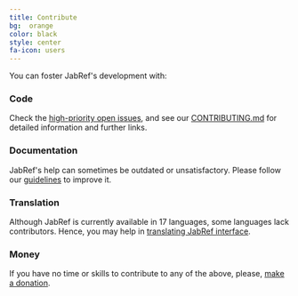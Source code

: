```yaml
---
title: Contribute
bg:  orange
color: black
style: center
fa-icon: users
---
```


You can foster JabRef's development with:

### Code

Check the [high-priority open issues](https://github.com/JabRef/jabref/labels/asking-for-a-pull-request), and see our [CONTRIBUTING.md](https://github.com/JabRef/jabref/blob/master/CONTRIBUTING.md) for detailed information and further links.

### Documentation

JabRef's help can sometimes be outdated or unsatisfactory. Please follow our [guidelines](https://github.com/JabRef/help.jabref.org/blob/gh-pages/CONTRIBUTING.md) to improve it.

### Translation

Although JabRef is currently available in 17 languages, some languages lack contributors.
Hence, you may help in [translating JabRef interface](https://help.jabref.org/en/TranslatingGUI).

### Money
If you have no time or skills to contribute to any of the above, please, [make a donation](http://www.jabref.org/#donations).
